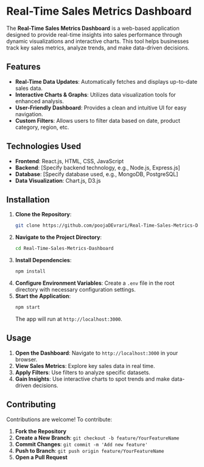 # Real-Time Sales Metrics Dashboard

The **Real-Time Sales Metrics Dashboard** is a web-based application designed to provide real-time insights into sales performance through dynamic visualizations and interactive charts. This tool helps businesses track key sales metrics, analyze trends, and make data-driven decisions.

## Features

- **Real-Time Data Updates**: Automatically fetches and displays up-to-date sales data.
- **Interactive Charts & Graphs**: Utilizes data visualization tools for enhanced analysis.
- **User-Friendly Dashboard**: Provides a clean and intuitive UI for easy navigation.
- **Custom Filters**: Allows users to filter data based on date, product category, region, etc.

## Technologies Used

- **Frontend**: React.js, HTML, CSS, JavaScript
- **Backend**: [Specify backend technology, e.g., Node.js, Express.js]
- **Database**: [Specify database used, e.g., MongoDB, PostgreSQL]
- **Data Visualization**: Chart.js, D3.js

## Installation

1. **Clone the Repository**:
   ```bash
   git clone https://github.com/poojaDEvrari/Real-Time-Sales-Metrics-Dashboard.git
   ```
2. **Navigate to the Project Directory**:
   ```bash
   cd Real-Time-Sales-Metrics-Dashboard
   ```
3. **Install Dependencies**:
   ```bash
   npm install
   ```
4. **Configure Environment Variables**:
   Create a `.env` file in the root directory with necessary configuration settings.
5. **Start the Application**:
   ```bash
   npm start
   ```
   The app will run at `http://localhost:3000`.

## Usage

1. **Open the Dashboard**: Navigate to `http://localhost:3000` in your browser.
2. **View Sales Metrics**: Explore key sales data in real time.
3. **Apply Filters**: Use filters to analyze specific datasets.
4. **Gain Insights**: Use interactive charts to spot trends and make data-driven decisions.

## Contributing

Contributions are welcome! To contribute:

1. **Fork the Repository**
2. **Create a New Branch**: `git checkout -b feature/YourFeatureName`
3. **Commit Changes**: `git commit -m 'Add new feature'`
4. **Push to Branch**: `git push origin feature/YourFeatureName`
5. **Open a Pull Request**
